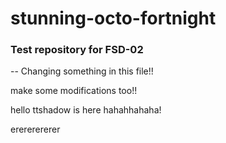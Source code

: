 # stunning-octo-fortnight
### Test repository for FSD-02
--
Changing something in this file!!

make some modifications too!!

hello ttshadow is here hahahhahaha!

erererererer
